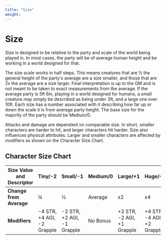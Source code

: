 ```yaml
---
title: "Size"
weight:
---
```


# Size

Size is designed to be relative to the party and scale of the world being played in. In most cases, the party will be of average human height and be working in a world designed for that.

The size scale works in half steps. This means creatures that are ½ the general height of the party's average are a size smaller, and those that are 2x the average are a size larger. Final interpretation is up to the GM and is not meant to be taken to exact measurements from the average. If the average party is 5ft 6in, playing in a world designed for humans, a small creature may simply be described as being under 3ft, and a large one over 10ft. Each size has a number associated with it describing how far up or down the scale it is from average party height. The base size for the majority of the party should be Medium/0.

Attacks and damage are dependent on comparable size. In short, smaller characters are harder to hit, and larger characters hit harder. Size also influences physical attributes. Larger and smaller characters are affected by modifiers as shown on the Character Size Chart.

## Character Size Chart

| Size Value and Descriptor | Tiny/-2 | Small/-1 | Medium/0 | Large/+1 | Huge/+2 |
|---------------------------|---------|----------|----------|----------|---------|
| **Change from Average** | ¼ | ½ | Average | x2 | x4 |
| **Modifiers** | -4 STR, +4 AGI, -2 Grapple | -2 STR, +2 AGI, -1 Grapple | No Bonus | +2 STR, -2 AGI, +1 Grapple | +4 STR, -4 AGI, +2 Grapple |
